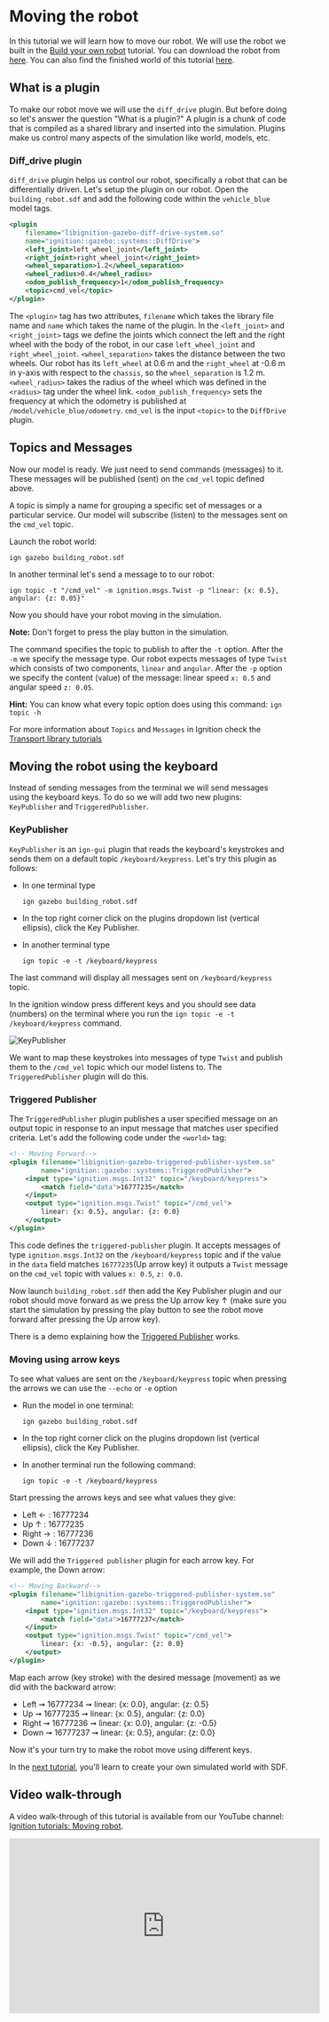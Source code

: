 # Moving the robot

In this tutorial we will learn how to move our robot. We will use the
robot we built in the [Build your own robot](building_robot)
tutorial. You can download the robot from [here](https://github.com/ignitionrobotics/docs/blob/master/fortress/tutorials/building_robot/building_robot.sdf).
You can also find the finished world of this tutorial [here](https://github.com/ignitionrobotics/docs/blob/master/fortress/tutorials/moving_robot/moving_robot.sdf).

## What is a plugin

To make our robot move we will use the `diff_drive` plugin. But before doing so let's answer the question "What is a plugin?" A plugin is a chunk of code that is compiled as a shared library and inserted into the simulation. Plugins make us control many aspects of the simulation like world, models, etc.

### Diff_drive plugin

`diff_drive` plugin helps us control our robot, specifically a robot that
can be differentially driven. Let's setup the plugin on our robot. Open
the `building_robot.sdf` and add the following code within the `vehicle_blue`
model tags.

```xml
<plugin
    filename="libignition-gazebo-diff-drive-system.so"
    name="ignition::gazebo::systems::DiffDrive">
    <left_joint>left_wheel_joint</left_joint>
    <right_joint>right_wheel_joint</right_joint>
    <wheel_separation>1.2</wheel_separation>
    <wheel_radius>0.4</wheel_radius>
    <odom_publish_frequency>1</odom_publish_frequency>
    <topic>cmd_vel</topic>
</plugin>
```

The `<plugin>` tag has two attributes, `filename` which takes the library file name and `name` which takes the name of the plugin.
In the `<left_joint>` and `<right_joint>` tags we define the joints which connect the left and the right wheel with the body of the robot, in our case `left_wheel_joint` and `right_wheel_joint`. `<wheel_separation>` takes the distance between the two wheels.
Our robot has its `left_wheel` at 0.6 m and the `right_wheel` at -0.6 m in y-axis with respect to the `chassis`, so the `wheel_separation` is 1.2 m.
`<wheel_radius>` takes the radius of the wheel which was defined in the `<radius>` tag under the wheel link.
`<odom_publish_frequency>` sets the frequency at which the odometry is published at `/model/vehicle_blue/odometry`.
`cmd_vel` is the input `<topic>` to the `DiffDrive` plugin.

## Topics and Messages

Now our model is ready. We just need to send commands (messages) to it.
These messages will be published (sent) on the `cmd_vel` topic defined above.

A topic is simply a name for grouping a specific set of messages or a particular service.
Our model will subscribe (listen) to the messages sent on the `cmd_vel` topic.

Launch the robot world:

`ign gazebo building_robot.sdf`

In another terminal let's send a message to to our robot:

`ign topic -t "/cmd_vel" -m ignition.msgs.Twist -p "linear: {x: 0.5}, angular: {z: 0.05}"`

Now you should have your robot moving in the simulation.

**Note:** Don't forget to press the play button in the simulation.

The command specifies the topic to publish to after the `-t` option.
After the `-m` we specify the message type.
Our robot expects messages of type `Twist` which consists of two components, `linear` and `angular`.
After the `-p` option we specify the content (value) of the message: linear speed `x: 0.5` and angular speed `z: 0.05`.

**Hint:** You can know what every topic option does using this command: `ign topic -h`

For more information about `Topics` and `Messages` in Ignition check the [Transport library tutorials](https://gazebosim.org/api/transport/9.0/tutorials.html)

## Moving the robot using the keyboard

Instead of sending messages from the terminal we will send messages using the keyboard keys. To do so we will add two new plugins: `KeyPublisher` and `TriggeredPublisher`.

### KeyPublisher

`KeyPublisher` is an `ign-gui` plugin that reads the keyboard's keystrokes and sends them on a default topic `/keyboard/keypress`.
Let's try this plugin as follows:

* In one terminal type

    `ign gazebo building_robot.sdf`

* In the top right corner click on the plugins dropdown list (vertical ellipsis), click the Key Publisher.

* In another terminal type

    `ign topic -e -t /keyboard/keypress`

The last command will display all messages sent on `/keyboard/keypress` topic.

In the ignition window press different keys and you should see data (numbers) on the terminal where you run the `ign topic -e -t /keyboard/keypress` command.

![KeyPublisher](tutorials/moving_robot/keypublisher_data.png)

We want to map these keystrokes into messages of type `Twist` and publish them to the `/cmd_vel` topic which our model listens to.
The `TriggeredPublisher` plugin will do this.

### Triggered Publisher

The `TriggeredPublisher` plugin publishes a user specified message on an output topic in response to an input message that matches user specified criteria.
Let's add the following code under the `<world>` tag:

```xml
<!-- Moving Forward-->
<plugin filename="libignition-gazebo-triggered-publisher-system.so"
        name="ignition::gazebo::systems::TriggeredPublisher">
    <input type="ignition.msgs.Int32" topic="/keyboard/keypress">
        <match field="data">16777235</match>
    </input>
    <output type="ignition.msgs.Twist" topic="/cmd_vel">
        linear: {x: 0.5}, angular: {z: 0.0}
    </output>
</plugin>
```

This code defines the `triggered-publisher` plugin.
It accepts messages of type `ignition.msgs.Int32` on the `/keyboard/keypress` topic and if the value in the `data` field matches `16777235`(Up arrow key) it outputs a `Twist` message on the `cmd_vel` topic with values `x: 0.5`, `z: 0.0`.

Now launch `building_robot.sdf` then add the Key Publisher plugin and our robot should move forward as we press the Up arrow key &#8593; (make sure you start the simulation by pressing the play button to see the robot move forward after pressing the Up arrow key).

There is a demo explaining how the [Triggered Publisher](https://github.com/gazebosim/gz-gazebo/blob/ign-gazebo2/tutorials/triggered_publisher.md) works.

### Moving using arrow keys

To see what values are sent on the `/keyboard/keypress` topic when pressing the arrows we can use the `--echo` or `-e` option

* Run the model in one terminal:

    `ign gazebo building_robot.sdf`

* In the top right corner click on the plugins dropdown list (vertical ellipsis), click the Key Publisher.

* In another terminal run the following command:

    `ign topic -e -t /keyboard/keypress`

Start pressing the arrows keys and see what values they give:

* Left &#8592;  : 16777234
* Up  &#8593;   : 16777235
* Right &#8594; : 16777236
* Down &#8595;  : 16777237

We will add the `Triggered publisher` plugin for each arrow key.
For example, the Down arrow:

```xml
<!-- Moving Backward-->
<plugin filename="libignition-gazebo-triggered-publisher-system.so"
        name="ignition::gazebo::systems::TriggeredPublisher">
    <input type="ignition.msgs.Int32" topic="/keyboard/keypress">
        <match field="data">16777237</match>
    </input>
    <output type="ignition.msgs.Twist" topic="/cmd_vel">
        linear: {x: -0.5}, angular: {z: 0.0}
    </output>
</plugin>
```

Map each arrow (key stroke) with the desired message (movement) as we did with the backward arrow:

* Left &#10142; 16777234 &#10142; linear: {x: 0.0}, angular: {z: 0.5}
* Up &#10142; 16777235 &#10142; linear: {x: 0.5}, angular: {z: 0.0}
* Right &#10142; 16777236 &#10142; linear: {x: 0.0}, angular: {z: -0.5}
* Down &#10142; 16777237 &#10142; linear: {x: 0.5}, angular: {z: 0.0}

Now it's your turn try to make the robot move using different keys.

In the [next tutorial](sdf_worlds), you'll learn to create your own simulated world with SDF.

## Video walk-through

A video walk-through of this tutorial is available from our YouTube channel: [Ignition tutorials: Moving robot](https://youtu.be/oHtQYPDGk3Y).

<iframe width="560" height="315" src="https://www.youtube.com/embed/oHtQYPDGk3Y" frameborder="0" allow="accelerometer; autoplay; encrypted-media; gyroscope; picture-in-picture" allowfullscreen></iframe>
